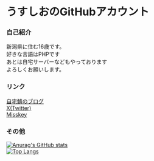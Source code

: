 # うすしおのGitHubアカウント  
### 自己紹介  
新潟県に住む16歳です。  
好きな言語はPHPです  
あとは自宅サーバーなどもやっております  
よろしくお願いします。  
### リンク  
[自宅鯖のブログ](https://www.usu-shio.net/)  
[X(Twitter)](https://twitter.com/Usushio_web)  
[Misskey](https://misskey.io/@Usushio_web)  
### その他  
[![Anurag's GitHub stats](https://github-readme-stats.vercel.app/api?username=Usu-shio)](https://github.com/anuraghazra/github-readme-stats)  
[![Top Langs](https://github-readme-stats.vercel.app/api/top-langs/?username=Usu-shio)](https://github.com/anuraghazra/github-readme-stats)  
